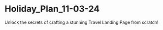 # Holiday_Plan_11-03-24
Unlock the secrets of crafting a stunning Travel Landing Page from scratch!
